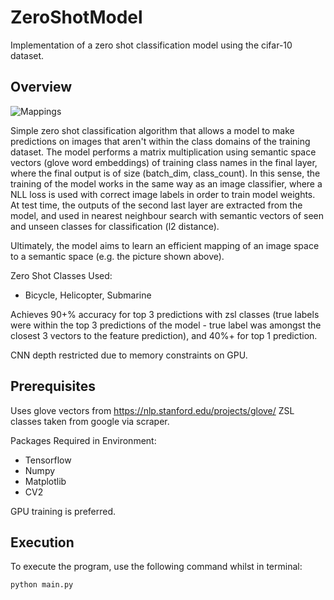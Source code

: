 # ZeroShotModel

Implementation of a zero shot classification model using the cifar-10 dataset.

## Overview

![Mappings](https://miro.medium.com/max/1200/1*Fat62b1ZITOFMPXTcHNkLw.jpeg)

Simple zero shot classification algorithm that allows a model to make predictions on images that aren't within the class domains of the training dataset. The model performs a matrix multiplication using semantic space vectors (glove word embeddings) of training class names in the final layer, where the final output is of size (batch_dim, class_count). In this sense, the training of the model works in the same way as an image classifier, where a NLL loss is used with correct image labels in order to train model weights. At test time, the outputs of the second last layer are extracted from the model, and used in nearest neighbour search with semantic vectors of seen and unseen classes for classification (l2 distance).

Ultimately, the model aims to learn an efficient mapping of an image space to a semantic space (e.g. the picture shown above).

Zero Shot Classes Used:
- Bicycle, Helicopter, Submarine

Achieves 90+% accuracy for top 3 predictions with zsl classes (true labels were within the top 3 predictions of the model - true label was amongst the closest 3 vectors to the feature prediction), and 40%+ for top 1 prediction.

CNN depth restricted due to memory constraints on GPU.

## Prerequisites
Uses glove vectors from https://nlp.stanford.edu/projects/glove/
ZSL classes taken from google via scraper.

Packages Required in Environment:
- Tensorflow
- Numpy
- Matplotlib
- CV2

GPU training is preferred.

## Execution

To execute the program, use the following command whilst in terminal:
```
python main.py
```
